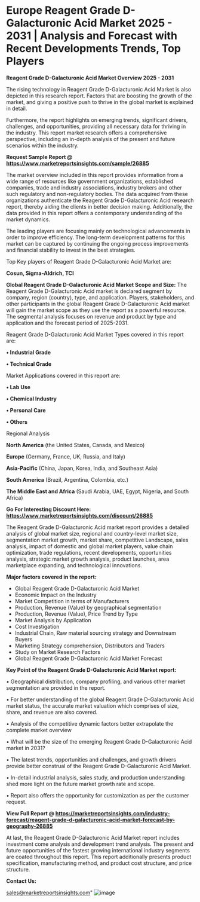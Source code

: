  # Europe Reagent Grade D-Galacturonic Acid Market 2025 - 2031 | Analysis and Forecast with Recent Developments Trends, Top Players

<Strong> Reagent Grade D-Galacturonic Acid Market Overview 2025 - 2031</strong>

The rising technology in Reagent Grade D-Galacturonic Acid Market is also depicted in this research report. Factors that are boosting the growth of the market, and giving a positive push to thrive in the global market is explained in detail.

Furthermore, the report highlights on emerging trends, significant drivers, challenges, and opportunities, providing all necessary data for thriving in the industry. This report market research offers a comprehensive perspective, including an in-depth analysis of the present and future scenarios within the industry.

<strong>Request Sample Report @ <a href=https://www.marketreportsinsights.com/sample/26885>https://www.marketreportsinsights.com/sample/26885</a></strong>

The market overview included in this report provides information from a wide range of resources like government organizations, established companies, trade and industry associations, industry brokers and other such regulatory and non-regulatory bodies. The data acquired from these organizations authenticate the Reagent Grade D-Galacturonic Acid research report, thereby aiding the clients in better decision making. Additionally, the data provided in this report offers a contemporary understanding of the market dynamics.

The leading players are focusing mainly on technological advancements in order to improve efficiency. The long-term development patterns for this market can be captured by continuing the ongoing process improvements and financial stability to invest in the best strategies.

Top Key players of Reagent Grade D-Galacturonic Acid Market are:

<strong>Cosun, Sigma-Aldrich, TCI</strong>

<strong><b>Global Reagent Grade D-Galacturonic Acid Market Scope and Size:</b></strong>
The Reagent Grade D-Galacturonic Acid market is declared segment by company, region (country), type, and application. Players, stakeholders, and other participants in the global Reagent Grade D-Galacturonic Acid market will gain the market scope as they use the report as a powerful resource. The segmental analysis focuses on revenue and product by type and application and the forecast period of 2025-2031.

Reagent Grade D-Galacturonic Acid Market Types covered in this report are:

<strong>• Industrial Grade

• Technical Grade</strong>

Market Applications covered in this report are:

<strong>• Lab Use

• Chemical Industry

• Personal Care

• Others</strong> 

Regional Analysis

<strong>North America</strong> (the United States, Canada, and Mexico)

<strong>Europe</strong> (Germany, France, UK, Russia, and Italy)

<strong>Asia-Pacific</strong> (China, Japan, Korea, India, and Southeast Asia)

<strong>South America</strong> (Brazil, Argentina, Colombia, etc.)

<strong>The Middle East and Africa</strong> (Saudi Arabia, UAE, Egypt, Nigeria, and South Africa)

<strong>Go For Interesting Discount Here: <a href=https://www.marketreportsinsights.com/discount/26885>https://www.marketreportsinsights.com/discount/26885</a></strong>

The Reagent Grade D-Galacturonic Acid market report provides a detailed analysis of global market size, regional and country-level market size, segmentation market growth, market share, competitive Landscape, sales analysis, impact of domestic and global market players, value chain optimization, trade regulations, recent developments, opportunities analysis, strategic market growth analysis, product launches, area marketplace expanding, and technological innovations.

<strong><b>Major factors covered in the report:</b></strong>
<ul>
  <li>Global Reagent Grade D-Galacturonic Acid Market </li>
  <li>Economic Impact on the Industry</li>
  <li>Market Competition in terms of Manufacturers</li>
  <li>Production, Revenue (Value) by geographical segmentation</li>
  <li>Production, Revenue (Value), Price Trend by Type</li>
  <li>Market Analysis by Application</li>
  <li>Cost Investigation</li>
  <li>Industrial Chain, Raw material sourcing strategy and Downstream Buyers</li>
  <li>Marketing Strategy comprehension, Distributors and Traders</li>
  <li>Study on Market Research Factors</li>
  <li>Global Reagent Grade D-Galacturonic Acid Market Forecast</li>
</ul>

<strong><b>Key Point of the Reagent Grade D-Galacturonic Acid Market report:</b></strong>

• Geographical distribution, company profiling, and various other market segmentation are provided in the report.

• For better understanding of the global Reagent Grade D-Galacturonic Acid market status, the accurate market valuation which comprises of size, share, and revenue are also covered.

• Analysis of the competitive dynamic factors better extrapolate the complete market overview

• What will be the size of the emerging Reagent Grade D-Galacturonic Acid market in 2031?

• The latest trends, opportunities and challenges, and growth drivers provide better construal of the Reagent Grade D-Galacturonic Acid Market.

• In-detail industrial analysis, sales study, and production understanding shed more light on the future market growth rate and scope.

• Report also offers the opportunity for customization as per the customer request.

<strong><b>View Full Report @ <a href=https://marketreportsinsights.com/industry-forecast/reagent-grade-d-galacturonic-acid-market-forecast-by-geography-26885>https://marketreportsinsights.com/industry-forecast/reagent-grade-d-galacturonic-acid-market-forecast-by-geography-26885</a></b></strong>


At last, the Reagent Grade D-Galacturonic Acid Market report includes investment come analysis and development trend analysis. The present and future opportunities of the fastest growing international industry segments are coated throughout this report. This report additionally presents product specification, manufacturing method, and product cost structure, and price structure.

<strong>Contact Us:</strong>

sales@marketreportsinsights.com"
![image](https://github.com/user-attachments/assets/4fa500ed-9666-4dd3-8d72-c45b28910b9d)
